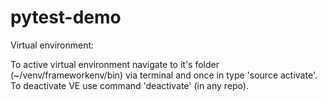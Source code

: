 # pytest-demo
Virtual environment:

To active virtual environment navigate to it's folder (~/venv/frameworkenv/bin) via terminal and once in type 'source activate'.
To deactivate VE use command 'deactivate' (in any repo).